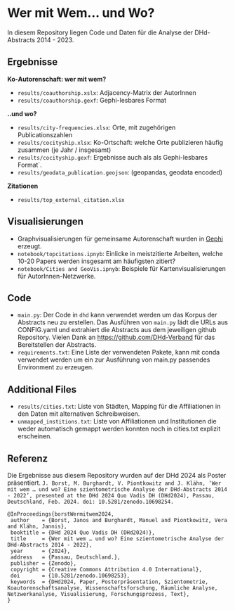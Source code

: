 
# Wer mit Wem... und Wo?

In diesem Repository liegen Code und Daten für die Analyse der DHd-Abstracts 2014 - 2023.


## Ergebnisse
**Ko-Autorenschaft: wer mit wem?**
 - `results/coauthorship.xslx`: Adjacency-Matrix der AutorInnen
 - `results/coauthorship.gexf`: Gephi-lesbares Format

**..und wo?**
- `results/city-frequencies.xlsx`: Orte, mit zugehörigen Publicationszahlen
- `results/cocityship.xlsx`: Ko-Ortschaft: welche Orte publizieren häufig zusammen (je Jahr / insgesamt)
 - `results/cocityship.gexf`: Ergebnisse auch als als Gephi-lesbares Format´.
 - `results/geodata_publication.geojson`: (geopandas, geodata encoded)
   
**Zitationen**
 - `results/top_external_citation.xlsx`
   


## Visualisierungen
 - Graphvisualisierungen für gemeinsame Autorenschaft wurden in [Gephi](https://gephi.org/) erzeugt.
 - `notebook/topcitations.ipnyb`: Einlicke in meistzitierte Arbeiten, welche 10-20 Papers werden insgesamt am häufigsten zitiert?
 - `notebook/Cities and GeoVis.ipnyb`: Beispiele für Kartenvisualisierungen für AutorInnen-Netzwerke.

## Code

 - `main.py`: Der Code in `dhd` kann verwendet werden um das Korpus der Abstracts neu zu erstellen. Das Ausführen von `main.py` lädt die URLs aus CONFIG.yaml und extrahiert die Abstracts aus dem jeweiligen github Repository. Vielen Dank an https://github.com/DHd-Verband für das Bereitstellen der Abstracts.
 - `requirements.txt`: Eine Liste der verwendeten Pakete, kann mit conda verwendet werden um ein zur Ausführung von main.py passendes Environment zu erzeugen.

## Additional Files
 - `results/cities.txt`: Liste von Städten, Mapping für die Affiliationen in den Daten mit alternativen Schreibweisen.
 - `unmapped_institions.txt`: Liste von Affiliationen und Institutionen die weder automatisch gemappt werden konnten noch in cities.txt explizit erscheinen.

## Referenz
 
 Die Ergebnisse aus diesem Repository wurden auf der DHd 2024 als Poster präsentiert.
 `
J. Borst, M. Burghardt, V. Piontkowitz and J. Klähn, ‘Wer mit wem … und wo? Eine szientometrische Analyse der DHd-Abstracts 2014 - 2022’, presented at the DHd 2024 Quo Vadis DH (DHd2024), Passau, Deutschland, Feb. 2024. doi: 10.5281/zenodo.10698254. 
 `
 
 ```
 @InProceedings{borstWermitwem2024,
  author    = {Borst, Janos and Burghardt, Manuel and Piontkowitz, Vera and Klähn, Jannis},
  booktitle = {DHd 2024 Quo Vadis DH (DHd2024)},
  title     = {Wer mit wem … und wo? Eine szientometrische Analyse der DHd-Abstracts 2014 - 2022},
  year      = {2024},
  address   = {Passau, Deutschland.},
  publisher = {Zenodo},
  copyright = {Creative Commons Attribution 4.0 International},
  doi       = {10.5281/zenodo.10698253},
  keywords  = {DHd2024, Paper, Posterpräsentation, Szientometrie, Koautorenschaftsanalyse, Wissenschaftsforschung, Räumliche Analyse, Netzwerkanalyse, Visualisierung, Forschungsprozess, Text},
}
```

